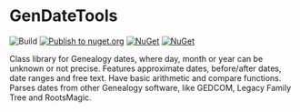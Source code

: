# GenDateTools

![Build](https://github.com/royviggo/GenDateTools/workflows/.NET%20Core/badge.svg)
[![Publish to nuget.org](https://github.com/royviggo/GenDateTools/actions/workflows/publish.yml/badge.svg)](https://github.com/royviggo/GenDateTools/actions/workflows/publish.yml)
[![NuGet](https://img.shields.io/nuget/v/GenDateTools.svg)](https://www.nuget.org/packages/GenDateTools)
[![NuGet](https://img.shields.io/nuget/dt/GenDateTools.svg)](https://www.nuget.org/packages/GenDateTools)

Class library for Genealogy dates, where day, month or year can be unknown or not precise. Features approximate dates, before/after dates, date ranges and free text. Have basic arithmetic and compare functions. Parses dates from other Genealogy software, like GEDCOM, Legacy Family Tree and RootsMagic.


